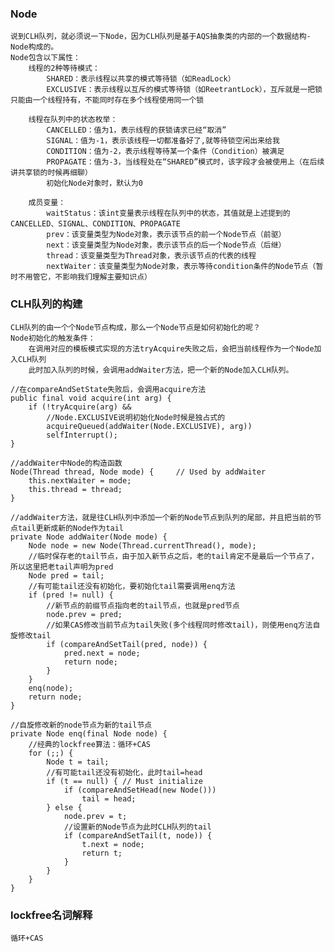 ### Node
    说到CLH队列，就必须说一下Node，因为CLH队列是基于AQS抽象类的内部的一个数据结构-Node构成的。
    Node包含以下属性：
        线程的2种等待模式：
            SHARED：表示线程以共享的模式等待锁（如ReadLock）
            EXCLUSIVE：表示线程以互斥的模式等待锁（如ReetrantLock），互斥就是一把锁只能由一个线程持有，不能同时存在多个线程使用同一个锁

        线程在队列中的状态枚举：
            CANCELLED：值为1，表示线程的获锁请求已经“取消”
            SIGNAL：值为-1，表示该线程一切都准备好了,就等待锁空闲出来给我
            CONDITION：值为-2，表示线程等待某一个条件（Condition）被满足
            PROPAGATE：值为-3，当线程处在“SHARED”模式时，该字段才会被使用上（在后续讲共享锁的时候再细聊）
            初始化Node对象时，默认为0

        成员变量：
            waitStatus：该int变量表示线程在队列中的状态，其值就是上述提到的CANCELLED、SIGNAL、CONDITION、PROPAGATE
            prev：该变量类型为Node对象，表示该节点的前一个Node节点（前驱）
            next：该变量类型为Node对象，表示该节点的后一个Node节点（后继）
            thread：该变量类型为Thread对象，表示该节点的代表的线程
            nextWaiter：该变量类型为Node对象，表示等待condition条件的Node节点（暂时不用管它，不影响我们理解主要知识点）

### CLH队列的构建
    CLH队列的由一个个Node节点构成，那么一个Node节点是如何初始化的呢？
    Node初始化的触发条件：
        在调用对应的模板模式实现的方法tryAcquire失败之后，会把当前线程作为一个Node加入CLH队列
        此时加入队列的时候，会调用addWaiter方法，把一个新的Node加入CLH队列。

        
        
```
//在compareAndSetState失败后，会调用acquire方法
public final void acquire(int arg) {
    if (!tryAcquire(arg) &&
        //Node.EXCLUSIVE说明初始化Node时候是独占式的
        acquireQueued(addWaiter(Node.EXCLUSIVE), arg))
        selfInterrupt();
}

//addWaiter中Node的构造函数
Node(Thread thread, Node mode) {     // Used by addWaiter
    this.nextWaiter = mode;
    this.thread = thread;
}

//addWaiter方法，就是往CLH队列中添加一个新的Node节点到队列的尾部，并且把当前的节点tail更新成新的Node作为tail
private Node addWaiter(Node mode) {
    Node node = new Node(Thread.currentThread(), mode);
    //临时保存老的tail节点，由于加入新节点之后，老的tail肯定不是最后一个节点了，所以这里把老tail声明为pred
    Node pred = tail;
    //有可能tail还没有初始化，要初始化tail需要调用enq方法
    if (pred != null) {
        //新节点的前缀节点指向老的tail节点，也就是pred节点
        node.prev = pred;
        //如果CAS修改当前节点为tail失败(多个线程同时修改tail)，则使用enq方法自旋修改tail
        if (compareAndSetTail(pred, node)) {
            pred.next = node;
            return node;
        }
    }
    enq(node);
    return node;
}

//自旋修改新的node节点为新的tail节点
private Node enq(final Node node) {
    //经典的lockfree算法：循环+CAS
    for (;;) {
        Node t = tail;
        //有可能tail还没有初始化，此时tail=head
        if (t == null) { // Must initialize
            if (compareAndSetHead(new Node()))
                tail = head;
        } else {
            node.prev = t;
            //设置新的Node节点为此时CLH队列的tail
            if (compareAndSetTail(t, node)) {
                t.next = node;
                return t;
            }
        }
    }
}
```

### lockfree名词解释
    循环+CAS